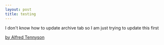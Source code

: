 ```yaml
---
layout: post
title: testing
---
```


I don't know how to update archive tab
so I am just trying to update this first 

[by Alfred Tennyson](https://en.wikisource.org/wiki/Home_They_Brought_Her_Warrior_Dead)